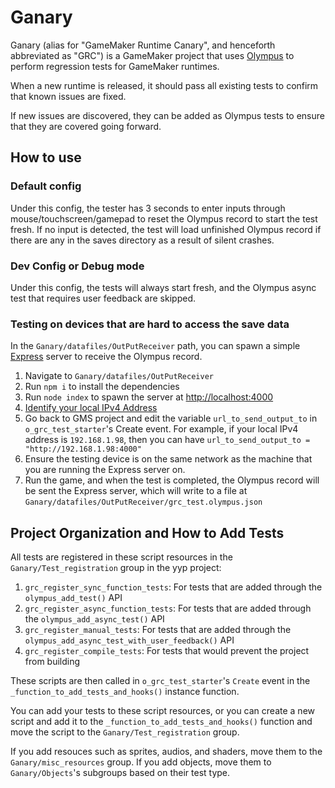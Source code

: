 # Ganary

Ganary (alias for "GameMaker Runtime Canary", and henceforth abbreviated as "GRC") is a GameMaker project that uses [Olympus](https://github.com/bscotch/olympus) to perform regression tests for GameMaker runtimes.

When a new runtime is released, it should pass all existing tests to confirm that known issues are fixed.

If new issues are discovered, they can be added as Olympus tests to ensure that they are covered going forward.

## How to use

### Default config

Under this config, the tester has 3 seconds to enter inputs through mouse/touchscreen/gamepad to reset the Olympus record to start the test fresh. If no input is detected, the test will load unfinished Olympus record if there are any in the saves directory as a result of silent crashes.

### Dev Config or Debug mode

Under this config, the tests will always start fresh, and the Olympus async test that requires user feedback are skipped.

### Testing on devices that are hard to access the save data

In the `Ganary/datafiles/OutPutReceiver` path, you can spawn a simple [Express](https://expressjs.com/) server to receive the Olympus record.

1. Navigate to `Ganary/datafiles/OutPutReceiver`
2. Run `npm i` to install the dependencies
3. Run `node index` to spawn the server at <http://localhost:4000>
4. [Identify your local IPv4 Address](https://www.whatismybrowser.com/detect/what-is-my-local-ip-address)
5. Go back to GMS project and edit the variable `url_to_send_output_to` in `o_grc_test_starter`'s Create event. For example, if your local IPv4 address is `192.168.1.98`, then you can have `url_to_send_output_to = "http://192.168.1.98:4000"`
6. Ensure the testing device is on the same network as the machine that you are running the Express server on.
7. Run the game, and when the test is completed, the Olympus record will be sent the Express server, which will write to a file at `Ganary/datafiles/OutPutReceiver/grc_test.olympus.json`

## Project Organization and How to Add Tests

All tests are registered in these script resources in the `Ganary/Test_registration` group in the yyp project:

1. `grc_register_sync_function_tests`: For tests that are added through the `olympus_add_test()` API
2. `grc_register_async_function_tests`: For tests that are added through the `olympus_add_async_test()` API
3. `grc_register_manual_tests`: For tests that are added through the `olympus_add_async_test_with_user_feedback()` API
4. `grc_register_compile_tests`: For tests that would prevent the project from building

These scripts are then called in `o_grc_test_starter`'s `Create` event in the `_function_to_add_tests_and_hooks()` instance function.

You can add your tests to these script resources, or you can create a new script and add it to the `_function_to_add_tests_and_hooks()` function and move the script to the `Ganary/Test_registration` group.

If you add resouces such as sprites, audios, and shaders, move them to the `Ganary/misc_resources` group. If you add objects, move them to `Ganary/Objects`'s subgroups based on their test type.
